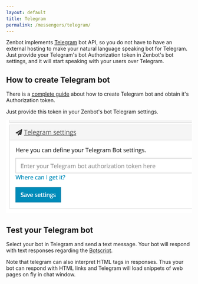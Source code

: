 ```yaml
---
layout: default
title: Telegram
permalink: /messengers/telegram/
---
```


Zenbot implements [Telegram](https://telegram.org) bot API, so you do not have to have an external hosting to make your natural language speaking bot for Telegram.
Just provide your Telegram\'s bot Authorization token in Zenbot\'s bot settings, and it will start speaking with your users over Telegram.

## How to create Telegram bot
There is a [complete guide](https://core.telegram.org/bots#3-how-do-i-create-a-bot) about how to create Telegram bot and obtain it\'s Authorization token.

Just provide this token in your Zenbot\'s bot Telegram settings.

![Telegram settings](/img/telegram.png)

## Test your Telegram bot
Select your bot in Telegram and send a text message.
Your bot will respond with text responses regarding the [Botscript](/botscript/).

Note that telegram can also interpret HTML tags in responses.
Thus your bot can respond with HTML links and Telegram will load snippets of web pages on fly in chat window.